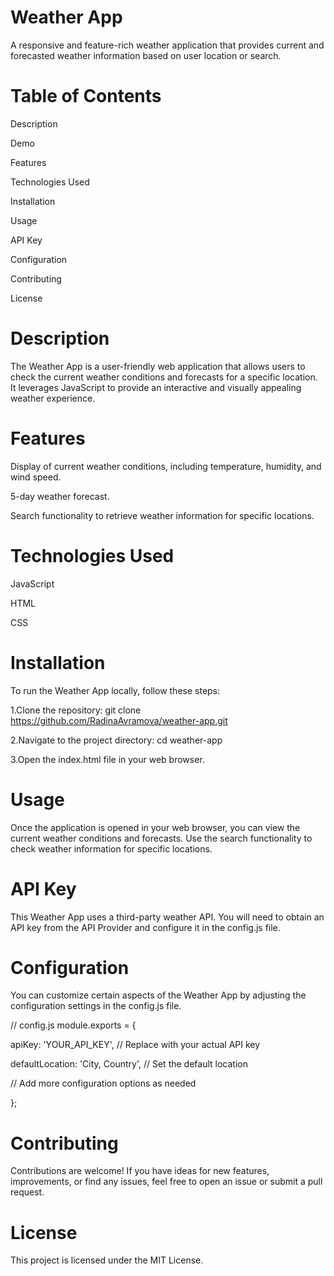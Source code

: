 # Weather App

A responsive and feature-rich weather application that provides current and forecasted weather information based on user location or search.

# Table of Contents
Description

Demo

Features

Technologies Used

Installation

Usage

API Key

Configuration

Contributing

License

# Description
The Weather App is a user-friendly web application that allows users to check the current weather conditions and forecasts for a specific location. It leverages JavaScript to provide an interactive and visually appealing weather experience.

# Features
Display of current weather conditions, including temperature, humidity, and wind speed.

5-day weather forecast.

Search functionality to retrieve weather information for specific locations.

# Technologies Used
JavaScript

HTML

CSS

# Installation
To run the Weather App locally, follow these steps:

1.Clone the repository: git clone https://github.com/RadinaAvramova/weather-app.git

2.Navigate to the project directory:
cd weather-app

3.Open the index.html file in your web browser.

# Usage
Once the application is opened in your web browser, you can view the current weather conditions and forecasts. Use the search functionality to check weather information for specific locations.

# API Key
This Weather App uses a third-party weather API. You will need to obtain an API key from the API Provider and configure it in the config.js file.

# Configuration
You can customize certain aspects of the Weather App by adjusting the configuration settings in the config.js file.

// config.js
module.exports = {

  apiKey: 'YOUR_API_KEY', // Replace with your actual API key
  
  defaultLocation: 'City, Country', // Set the default location
  
  // Add more configuration options as needed
  
};

# Contributing
Contributions are welcome! If you have ideas for new features, improvements, or find any issues, feel free to open an issue or submit a pull request.

# License
This project is licensed under the MIT License.










